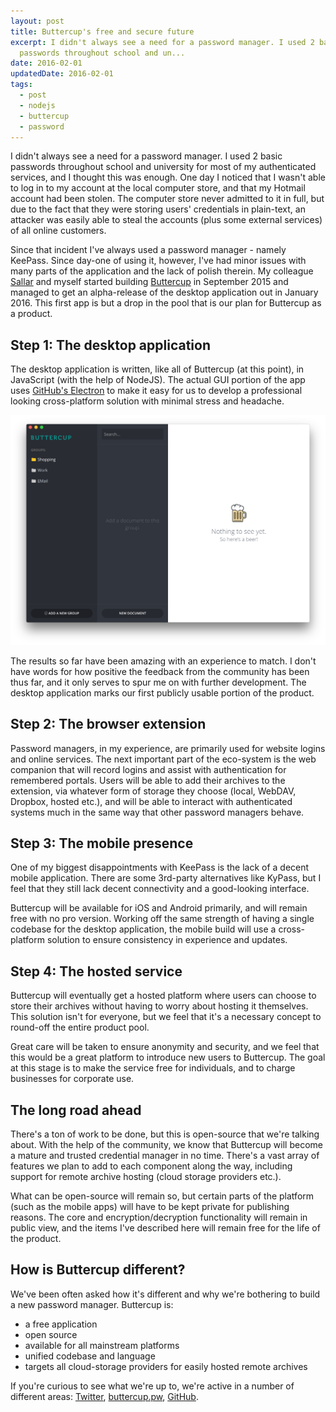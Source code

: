 ```yaml
---
layout: post
title: Buttercup's free and secure future
excerpt: I didn't always see a need for a password manager. I used 2 basic
  passwords throughout school and un...
date: 2016-02-01
updatedDate: 2016-02-01
tags:
  - post
  - nodejs
  - buttercup
  - password
---
```


I didn't always see a need for a password manager. I used 2 basic passwords throughout school and university for most of my authenticated services, and I thought this was enough. One day I noticed that I wasn't able to log in to my account at the local computer store, and that my Hotmail account had been stolen. The computer store never admitted to it in full, but due to the fact that they were storing users' credentials in plain-text, an attacker was easily able to steal the accounts (plus some external services) of all online customers.

Since that incident I've always used a password manager - namely KeePass. Since day-one of using it, however, I've had minor issues with many parts of the application and the lack of polish therein. My colleague [Sallar](https://github.com/orgs/buttercup-pw/people/sallar) and myself started building [Buttercup](http://buttercup.pw) in September 2015 and managed to get an alpha-release of the desktop application out in January 2016. This first app is but a drop in the pool that is our plan for Buttercup as a product.

## Step 1: The desktop application
The desktop application is written, like all of Buttercup (at this point), in JavaScript (with the help of NodeJS). The actual GUI portion of the app uses [GitHub's Electron](http://electron.atom.io/) to make it easy for us to develop a professional looking cross-platform solution with minimal stress and headache.

![Buttercup alpha archive](buttercup-alpha-archive.png "Buttercup alpha archive screen")

The results so far have been amazing with an experience to match. I don't have words for how positive the feedback from the community has been thus far, and it only serves to spur me on with further development. The desktop application marks our first publicly usable portion of the product.

## Step 2: The browser extension
Password managers, in my experience, are primarily used for website logins and online services. The next important part of the eco-system is the web companion that will record logins and assist with authentication for remembered portals. Users will be able to add their archives to the extension, via whatever form of storage they choose (local, WebDAV, Dropbox, hosted etc.), and will be able to interact with authenticated systems much in the same way that other password managers behave.

## Step 3: The mobile presence
One of my biggest disappointments with KeePass is the lack of a decent mobile application. There are some 3rd-party alternatives like KyPass, but I feel that they still lack decent connectivity and a good-looking interface.

Buttercup will be available for iOS and Android primarily, and will remain free with no pro version. Working off the same strength of having a single codebase for the desktop application, the mobile build will use a cross-platform solution to ensure consistency in experience and updates.

## Step 4: The hosted service
Buttercup will eventually get a hosted platform where users can choose to store their archives without having to worry about hosting it themselves. This solution isn't for everyone, but we feel that it's a necessary concept to round-off the entire product pool.

Great care will be taken to ensure anonymity and security, and we feel that this would be a great platform to introduce new users to Buttercup. The goal at this stage is to make the service free for individuals, and to charge businesses for corporate use.

## The long road ahead
There's a ton of work to be done, but this is open-source that we're talking about. With the help of the community, we know that Buttercup will become a mature and trusted credential manager in no time. There's a vast array of features we plan to add to each component along the way, including support for remote archive hosting (cloud storage providers etc.).

What can be open-source will remain so, but certain parts of the platform (such as the mobile apps) will have to be kept private for publishing reasons. The core and encryption/decryption functionality will remain in public view, and the items I've described here will remain free for the life of the product.

## How is Buttercup different?
We've been often asked how it's different and why we're bothering to build a new password manager. Buttercup is:
 * a free application
 * open source
 * available for all mainstream platforms
 * unified codebase and language
 * targets all cloud-storage providers for easily hosted remote archives

If you're curious to see what we're up to, we're active in a number of different areas: [Twitter](https://twitter.com/buttercup_pw), [buttercup.pw](http://buttercup.pw), [GitHub](https://github.com/buttercup-pw).

